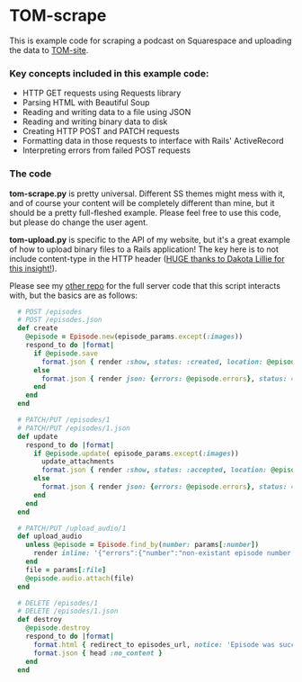 # TOM-scrape
This is example code for scraping a podcast on Squarespace and uploading the data to [TOM-site](https://github.com/orbitalpodcast/TOM-site).

### Key concepts included in this example code:

- HTTP GET requests using Requests library
- Parsing HTML with Beautiful Soup
- Reading and writing data to a file using JSON
- Reading and writing binary data to disk
- Creating HTTP POST and PATCH requests
- Formatting data in those requests to interface with Rails' ActiveRecord
- Interpreting errors from failed POST requests

### The code

**tom-scrape.py** is pretty universal. Different SS themes might mess with it, and of course your content will be completely different than mine, but it should be a pretty full-fleshed example. Please feel free to use this code, but please do change the user agent.

**tom-upload.py** is specific to the API of my website, but it's a great example of how to upload binary files to a Rails application! The key here is to not include content-type in the HTTP header ([HUGE thanks to Dakota Lillie for this insight!](https://itnext.io/uploading-files-to-your-rails-api-6b293a4a5c90)).

Please see my [other repo](https://github.com/orbitalpodcast/TOM-site) for the full server code that this script interacts with, but the basics are as follows:

```ruby
  # POST /episodes
  # POST /episodes.json
  def create
    @episode = Episode.new(episode_params.except(:images))
    respond_to do |format|
      if @episode.save
        format.json { render :show, status: :created, location: @episode }
      else
        format.json { render json: {errors: @episode.errors}, status: 422, encoding: 'application/json' }
      end
    end
  end

  # PATCH/PUT /episodes/1
  # PATCH/PUT /episodes/1.json
  def update
    respond_to do |format|
      if @episode.update( episode_params.except(:images))
        update_attachments
        format.json { render :show, status: :accepted, location: @episode }
      else
        format.json { render json: {errors: @episode.errors}, status: 422, encoding: 'application/json' }
      end
    end
  end  

  # PATCH/PUT /upload_audio/1
  def upload_audio
    unless @episode = Episode.find_by(number: params[:number])
      render inline: '{"errors":{"number":"non-existant episode number."}}', status: 422, encoding: 'application/json' and return
    end
    file = params[:file]
    @episode.audio.attach(file)
  end

  # DELETE /episodes/1
  # DELETE /episodes/1.json
  def destroy
    @episode.destroy
    respond_to do |format|
      format.html { redirect_to episodes_url, notice: 'Episode was successfully destroyed.' }
      format.json { head :no_content }
    end
  end
```

